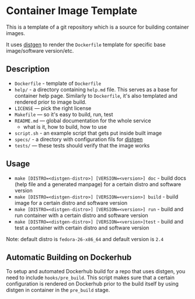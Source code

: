 # Container Image Template

This is a template of a git repository which is a source for building container images.

It uses [distgen](https://github.com/devexp-db/distgen/) to render the `Dockerfile` template for specific base image/software version/etc.

## Description

* `Dockerfile` - template of `Dockerfile`
* `help/` - a directory containing `help.md` file. This serves as a base for container help page. Similarly to `Dockerfile`, it's also templated and rendered prior to image build.
* `LICENSE` — pick the right license
* `Makefile` — so it's easy to build, run, test
* `README.md` — global documentation for the whole service
  * what is it, how to build, how to use
* `script.sh` - an example script that gets put inside built image
* `specs/` - a directory with configuration fils for [distgen](https://github.com/devexp-db/distgen/)
* `tests/` — these tests should verify that the image works

## Usage

* `make [DISTRO=<distgen-distro>] [VERSION=<version>] doc` - build docs (help file and a generated manpage) for a certain distro and software version
* `make [DISTRO=<distgen-distro>] [VERSION=<version>] build` - build image for a certain distro and software version
* `make [DISTRO=<distgen-distro>] [VERSION=<version>] run` - build and run container with a certain distro and software version
* `make [DISTRO=<distgen-distro>] [VERSION=<version>]test` - build and test a container with certain distro and software version

Note: default distro is `fedora-26-x86_64` and default version is `2.4`

## Automatic Building on Dockerhub

To setup and automated Dockerhub build for a repo that uses distgen, you need to include `hooks/pre_build`. This script makes sure that a certain configuration is rendered on Dockerhub prior to the build itself by using distgen in container in the `pre_build` stage.
